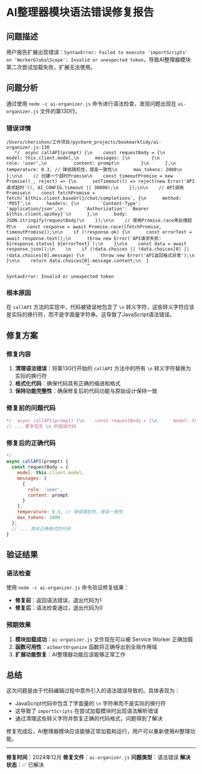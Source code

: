 # AI整理器模块语法错误修复报告

## 问题描述
用户报告扩展出现错误：`SyntaxError: Failed to execute 'importScripts' on 'WorkerGlobalScope': Invalid or unexpected token`，导致AI整理器模块第二次尝试加载失败，扩展无法使用。

## 问题分析
通过使用 `node -c ai-organizer.js` 命令进行语法检查，发现问题出现在 `ai-organizer.js` 文件的第130行。

### 错误详情
```
/Users/cherishxn/工作项目/pycharm_projects/bookmarktidy/ai-organizer.js:130
   */  async callAPI(prompt) {\n    const requestBody = {\n      model: this.client.model,\n      messages: [\n        {\n          role: 'user',\n          content: prompt\n        }\n      ],\n      temperature: 0.3, // 降低随机性，提高一致性\n      max_tokens: 2000\n    };\n\n    // 创建一个超时Promise\n    const timeoutPromise = new Promise((_, reject) => {\n      setTimeout(() => reject(new Error('API请求超时')), AI_CONFIG.timeout || 30000);\n    });\n\n    // API调用Promise\n    const fetchPromise = fetch(`${this.client.baseUrl}/chat/completions`, {\n      method: 'POST',\n      headers: {\n        'Content-Type': 'application/json',\n        'Authorization': `Bearer ${this.client.apiKey}`\n      },\n      body: JSON.stringify(requestBody)\n    });\n\n    // 使用Promise.race来处理超时\n    const response = await Promise.race([fetchPromise, timeoutPromise]);\n\n    if (!response.ok) {\n      const errorText = await response.text();\n      throw new Error(`API请求失败: ${response.status} ${errorText}`);\n    }\n\n    const data = await response.json();\n    \n    if (!data.choices || !data.choices[0] || !data.choices[0].message) {\n      throw new Error('API返回格式异常');\n    }\n\n    return data.choices[0].message.content;\n  }
                              ^

SyntaxError: Invalid or unexpected token
```

### 根本原因
在 `callAPI` 方法的实现中，代码被错误地包含了 `\n` 转义字符，这些转义字符应该是实际的换行符，而不是字面量字符串。这导致了JavaScript语法错误。

## 修复方案

### 修复内容
1. **清理语法错误**：将第130行开始的 `callAPI` 方法中的所有 `\n` 转义字符替换为实际的换行符
2. **格式化代码**：确保代码具有正确的缩进和格式
3. **保持功能完整性**：确保修复后的代码功能与原始设计保持一致

### 修复前的问题代码
```javascript
*/  async callAPI(prompt) {\n    const requestBody = {\n      model: this.client.model,
// ... 更多包含 \n 的错误代码
```

### 修复后的正确代码
```javascript
*/
async callAPI(prompt) {
  const requestBody = {
    model: this.client.model,
    messages: [
      {
        role: 'user',
        content: prompt
      }
    ],
    temperature: 0.3, // 降低随机性，提高一致性
    max_tokens: 2000
  };
  // ... 其余正确格式的代码
}
```

## 验证结果

### 语法检查
使用 `node -c ai-organizer.js` 命令验证修复结果：
- **修复前**：返回语法错误，退出代码为1
- **修复后**：语法检查通过，退出代码为0

### 预期效果
1. **模块加载成功**：`ai-organizer.js` 文件现在可以被 Service Worker 正确加载
2. **函数可用性**：`aiSmartOrganize` 函数将正确导出到全局作用域
3. **扩展功能恢复**：AI整理器功能应该能够正常工作

## 总结

这次问题是由于代码编辑过程中意外引入的语法错误导致的。具体表现为：
- JavaScript代码中包含了字面量的 `\n` 字符串而不是实际的换行符
- 这导致了 `importScripts` 在尝试加载模块时出现语法解析错误
- 通过清理这些转义字符并恢复正确的代码格式，问题得到了解决

修复完成后，AI整理器模块应该能够正常加载和运行，用户可以重新使用AI整理功能。

---
**修复时间**：2024年12月
**修复文件**：`ai-organizer.js`
**问题类型**：语法错误
**解决状态**：✅ 已解决